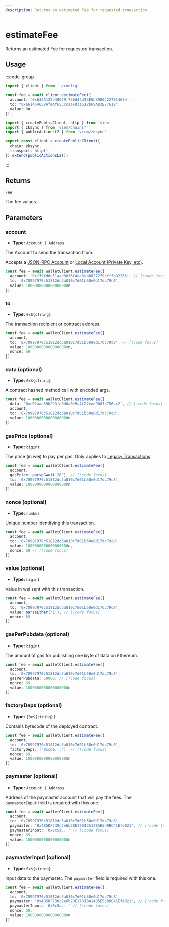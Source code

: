 ```yaml
---
description: Returns an estimated Fee for requested transaction.
---
```


# estimateFee

Returns an estimated Fee for requested transaction.

## Usage

:::code-group

```ts [example.ts]
import { client } from './config'

const fee = await client.estimateFee({
  account: '0x636A122e48079f750d44d13E5b39804227E1467e',
  to: "0xa61464658AfeAf65CccaaFD3a512b69A83B77618",
  value: 0n
});
```

```ts [config.ts]
import { createPublicClient, http } from 'viem'
import { zksync } from 'viem/chains'
import { publicActionsL2 } from 'viem/zksync'

export const client = createPublicClient({
  chain: zksync,
  transport: http(),
}).extend(publicActionsL2())
```
:::

## Returns 

`Fee`

The fee values.

## Parameters

### account

- **Type:** `Account | Address`

The Account to send the transaction from.

Accepts a [JSON-RPC Account](/docs/clients/wallet#json-rpc-accounts) or [Local Account (Private Key, etc)](/docs/clients/wallet#local-accounts-private-key-mnemonic-etc).

```ts
const fee = await walletClient.estimateFee({
  account: '0xf39fd6e51aad88f6f4ce6ab8827279cfffb92266', // [!code focus]
  to: '0x70997970c51812dc3a010c7d01b50e0d17dc79c8',
  value: 1000000000000000000n
})
```

### to

- **Type:** `0x${string}`

The transaction recipient or contract address.

```ts
const fee = await walletClient.estimateFee({
  account,
  to: '0x70997970c51812dc3a010c7d01b50e0d17dc79c8', // [!code focus]
  value: 1000000000000000000n,
  nonce: 69
})
```

### data (optional)

- **Type:** `0x${string}`

A contract hashed method call with encoded args.

```ts
const fee = await walletClient.estimateFee({
  data: '0xc02aaa39b223fe8d0a0e5c4f27ead9083c756cc2', // [!code focus]
  account,
  to: '0x70997970c51812dc3a010c7d01b50e0d17dc79c8',
  value: 1000000000000000000n
})
```

### gasPrice (optional)

- **Type:** `bigint`

The price (in wei) to pay per gas. Only applies to [Legacy Transactions](/docs/glossary/terms#legacy-transaction).

```ts
const fee = await walletClient.estimateFee({
  account,
  gasPrice: parseGwei('20'), // [!code focus]
  to: '0x70997970c51812dc3a010c7d01b50e0d17dc79c8',
  value: 1000000000000000000n
})
```

### nonce (optional)

- **Type:** `number`

Unique number identifying this transaction.

```ts
const fee = await walletClient.estimateFee({
  account,
  to: '0x70997970c51812dc3a010c7d01b50e0d17dc79c8',
  value: 1000000000000000000n,
  nonce: 69 // [!code focus]
})
```

### value (optional)

- **Type:** `bigint`

Value in wei sent with this transaction.

```ts
const fee = await walletClient.estimateFee({
  account,
  to: '0x70997970c51812dc3a010c7d01b50e0d17dc79c8',
  value: parseEther('1'), // [!code focus]
  nonce: 69
})
```

### gasPerPubdata (optional)

- **Type:** `bigint`

The amount of gas for publishing one byte of data on Ethereum.

```ts
const fee = await walletClient.estimateFee({
  account,
  to: '0x70997970c51812dc3a010c7d01b50e0d17dc79c8',
  gasPerPubdata: 50000, // [!code focus]
  nonce: 69,
  value: 1000000000000000000n
})
```

### factoryDeps (optional)

- **Type:** `[0x${string}]`

Contains bytecode of the deployed contract.

```ts
const fee = await walletClient.estimateFee({
  account,
  to: '0x70997970c51812dc3a010c7d01b50e0d17dc79c8',
  factoryDeps: ['0xcde...'], // [!code focus]
  nonce: 69,
  value: 1000000000000000000n
})
```

### paymaster (optional)

- **Type:** `Account | Address`

Address of the paymaster account that will pay the fees. The `paymasterInput` field is required with this one.

```ts
const fee = await walletClient.estimateFee({
  account,
  to: '0x70997970c51812dc3a010c7d01b50e0d17dc79c8',
  paymaster: '0x4B5DF730c2e6b28E17013A1485E5d9BC41Efe021', // [!code focus]
  paymasterInput: '0x8c5a...' // [!code focus]
  nonce: 69,
  value: 1000000000000000000n
})
```

### paymasterInput (optional)

- **Type:** `0x${string}`

Input data to the paymaster. The `paymaster` field is required with this one.

```ts
const fee = await walletClient.estimateFee({
  account,
  to: '0x70997970c51812dc3a010c7d01b50e0d17dc79c8',
  paymaster: '0x4B5DF730c2e6b28E17013A1485E5d9BC41Efe021', // [!code focus]
  paymasterInput: '0x8c5a...' // [!code focus]
  nonce: 69,
  value: 1000000000000000000n
})
```